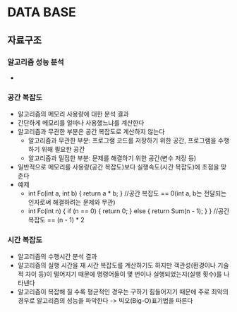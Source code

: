 # DATA BASE
## 자료구조
### 알고리즘 성능 분석
- 

### 공간 복잡도
- 알고리즘의 메모리 사용량에 대한 분석 결과
- 간단하게 메모리를 얼마나 사용했느냐를 계산한다
- 알고리즘과 무관한 부분은 공간 복잡도로 계산하지 않는다
    - 알고리즘과 무관한 부분: 프로그램 코드를 저장하기 위한 공간, 프로그램을 수행하기 위해 필요한 공간
    - 알고리즘과 밀접한 부분: 문제를 해결하기 위한 공간(변수 저장 등)
- 일반적으로 메모리를 사용량(공간 복잡도)보다 실행속도(시간 복잡도)에 초점을 맞춘다
- 예제
    - int Fc(int a, int b) {
        return a * b;
     }  //공간 복잡도 == 0(int a, b는 전달되는 인자로써 해결하려는 문제와 무관)
     - int Fc(int n) {
         if (n == 0) {
             return 0;
         }
         else {
             return Sum(n - 1);
         }
      } //공간 복잡도 == (n - 1) * 2 

### 시간 복잡도
- 알고리즘의 수행시간 분석 결과
- 알고리즘의 실행 시간을 재 시간 복잡도를 계산하기도 하지만 객관성(환경이나 기술적 차이 등)이 떨어지기 때문에 명령어들이 몇 번이나 실행되었는지(실행 횟수)를 나타낸다
- 알고리즘이 복잡해 질 수록 평균적인 경우는 구하기 힘들어지기 때문에 주로 최악의 경우로 알고리즘의 성능을 파악한다 -> 빅오(Big-O)표기법을 따른다